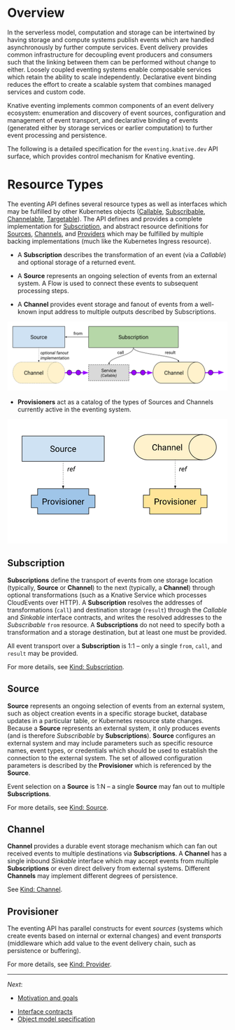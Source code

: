 # Overview

In the serverless model, computation and storage can be intertwined by having
storage and compute systems publish events which are handled asynchronously by
further compute services. Event delivery provides common infrastructure for
decoupling event producers and consumers such that the linking between them can
be performed without change to either. Loosely coupled eventing systems enable
composable services which retain the ability to scale independently.
Declarative event binding reduces the effort to create a scalable system that
combines managed services and custom code.

Knative eventing implements common components of an event delivery ecosystem:
enumeration and discovery of event sources, configuration and management of
event transport, and declarative binding of events (generated either by storage
services or earlier computation) to further event processing and persistence.

The following is a detailed specification for the `eventing.knative.dev` API
surface, which provides control mechanism for Knative eventing.


# Resource Types

The eventing API defines several resource types as well as interfaces which may
be fulfilled by other Kubernetes objects ([Callable](interfaces.md#callable),
[Subscribable](interfaces.md#subscribable),
[Channelable](interfaces.md#channelable),
[Targetable](interfaces.md#targetable)). The API defines and provides a
complete implementation for [Subscription](spec.md#kind-subscription), and
abstract resource definitions for [Sources](spec.md#kind-source),
[Channels](spec.md#kind-channel), and [Providers](spec.md#kind-provisioner)
which may be fulfilled by multiple backing implementations (much like the
Kubernetes Ingress resource).

 * A **Subscription** describes the transformation of an event (via a
   _Callable_) and optional storage of a returned event. 

 * A **Source** represents an ongoing selection of events from an external
   system. A Flow is used to connect these events to subsequent processing
   steps.

 * A **Channel** provides event storage and fanout of events from a well-known
   input address to multiple outputs described by Subscriptions. 

<!-- This image is sourced from https://drive.google.com/open?id=10mmXzDb8S_4_ZG_hcBr7s4HPISyBqcqeJLTXLwkilRc -->
![Resource Types Overview](images/resource-types-overview.svg)

 * **Provisioners** act as a catalog of the types of Sources and Channels
   currently active in the eventing system.

<!-- This image is sourced from https://drive.google.com/open?id=1o_0Xh5VjwpQ7Px08h_Q4qnaOdMjt4yCEPixRFwJQjh8 -->
![Resource Types Provisioners](images/resource-types-provisioner.svg)

## Subscription

**Subscriptions** define the transport of events from one storage location
(typically, **Source** or **Channel**) to the next (typically, a **Channel**)
through optional transformations (such as a Knative Service which processes
CloudEvents over HTTP). A **Subscription** resolves the addresses of
transformations (`call`) and destination storage (`result`) through the
_Callable_ and _Sinkable_ interface contracts, and writes the resolved
addresses to the _Subscribable_ `from` resource. A **Subscriptions** do not
need to specify both a transformation and a storage destination, but at least
one must be provided.

All event transport over a **Subscription** is 1:1 – only a single `from`,
`call`, and `result` may be provided.

For more details, see [Kind: Subscription](spec.md#kind-subscription).

## Source

**Source** represents an ongoing selection of events from an external system,
such as object creation events in a specific storage bucket, database updates
in a particular table, or Kubernetes resource state changes. Because a
**Source** represents an external system, it only produces events (and is
therefore _Subscribable_ by **Subscriptions**). **Source** configures an
external system and may include parameters such as specific resource names,
event types, or credentials which should be used to establish the connection to
the external system. The set of allowed configuration parameters is described
by the **Provisioner** which is referenced by the **Source**.

Event selection on a **Source** is 1:N – a single **Source** may fan out to
multiple **Subscriptions**.

For more details, see [Kind: Source](spec.md#kind-source).

## Channel

**Channel** provides a durable event storage mechanism which can fan out
received events to multiple destinations via **Subscriptions**. A **Channel**
has a single inbound _Sinkable_ interface which may accept events from multiple
**Subscriptions** or even direct delivery from external systems. Different
**Channels** may implement different degrees of persistence.

See [Kind: Channel](spec.md#kind-channel).

## Provisioner

The eventing API has parallel constructs for event _sources_ (systems which
create events based on internal or external changes) and event _transports_
(middleware which add value to the event delivery chain, such as persistence or
buffering).

For more details, see [Kind: Provider](spec.md#kind-provisioner).

--- 

*Next*:

* [Motivation and goals](motivation.md)
<!-- * [Resource type overview](overview.md) -->
* [Interface contracts](interfaces.md)
* [Object model specification](spec.md)

